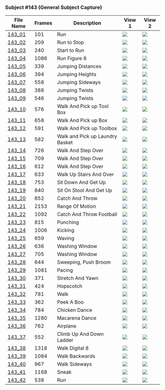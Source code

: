 ### Subject #143 (General Subject Capture)
|File Name|Frames|Description|View 1|View 2|
|-|-|-|-|-|
|[143_01](https://github.com/Shriinivas/cmubvh/raw/main/Sequence-141-144/143/Data/143_01.zip)|101|Run|<img src="https://github.com/Shriinivas/cmubvhgifs/blob/main/Sequence-141-144/143/143_01_0.gif"/>|<img src="https://github.com/Shriinivas/cmubvhgifs/blob/main/Sequence-141-144/143/143_01_1.gif"/>|
|[143_02](https://github.com/Shriinivas/cmubvh/raw/main/Sequence-141-144/143/Data/143_02.zip)|209|Run to Stop|<img src="https://github.com/Shriinivas/cmubvhgifs/blob/main/Sequence-141-144/143/143_02_0.gif"/>|<img src="https://github.com/Shriinivas/cmubvhgifs/blob/main/Sequence-141-144/143/143_02_1.gif"/>|
|[143_03](https://github.com/Shriinivas/cmubvh/raw/main/Sequence-141-144/143/Data/143_03.zip)|240|Start to Run|<img src="https://github.com/Shriinivas/cmubvhgifs/blob/main/Sequence-141-144/143/143_03_0.gif"/>|<img src="https://github.com/Shriinivas/cmubvhgifs/blob/main/Sequence-141-144/143/143_03_1.gif"/>|
|[143_04](https://github.com/Shriinivas/cmubvh/raw/main/Sequence-141-144/143/Data/143_04.zip)|1086|Run Figure 8|<img src="https://github.com/Shriinivas/cmubvhgifs/blob/main/Sequence-141-144/143/143_04_0.gif"/>|<img src="https://github.com/Shriinivas/cmubvhgifs/blob/main/Sequence-141-144/143/143_04_1.gif"/>|
|[143_05](https://github.com/Shriinivas/cmubvh/raw/main/Sequence-141-144/143/Data/143_05.zip)|339|Jumping Distances|<img src="https://github.com/Shriinivas/cmubvhgifs/blob/main/Sequence-141-144/143/143_05_0.gif"/>|<img src="https://github.com/Shriinivas/cmubvhgifs/blob/main/Sequence-141-144/143/143_05_1.gif"/>|
|[143_06](https://github.com/Shriinivas/cmubvh/raw/main/Sequence-141-144/143/Data/143_06.zip)|394|Jumping Heights|<img src="https://github.com/Shriinivas/cmubvhgifs/blob/main/Sequence-141-144/143/143_06_0.gif"/>|<img src="https://github.com/Shriinivas/cmubvhgifs/blob/main/Sequence-141-144/143/143_06_1.gif"/>|
|[143_07](https://github.com/Shriinivas/cmubvh/raw/main/Sequence-141-144/143/Data/143_07.zip)|558|Jumping Sideways|<img src="https://github.com/Shriinivas/cmubvhgifs/blob/main/Sequence-141-144/143/143_07_0.gif"/>|<img src="https://github.com/Shriinivas/cmubvhgifs/blob/main/Sequence-141-144/143/143_07_1.gif"/>|
|[143_08](https://github.com/Shriinivas/cmubvh/raw/main/Sequence-141-144/143/Data/143_08.zip)|388|Jumping Twists|<img src="https://github.com/Shriinivas/cmubvhgifs/blob/main/Sequence-141-144/143/143_08_0.gif"/>|<img src="https://github.com/Shriinivas/cmubvhgifs/blob/main/Sequence-141-144/143/143_08_1.gif"/>|
|[143_09](https://github.com/Shriinivas/cmubvh/raw/main/Sequence-141-144/143/Data/143_09.zip)|546|Jumping Twists|<img src="https://github.com/Shriinivas/cmubvhgifs/blob/main/Sequence-141-144/143/143_09_0.gif"/>|<img src="https://github.com/Shriinivas/cmubvhgifs/blob/main/Sequence-141-144/143/143_09_1.gif"/>|
|[143_10](https://github.com/Shriinivas/cmubvh/raw/main/Sequence-141-144/143/Data/143_10.zip)|576|Walk And Pick up Tool Box|<img src="https://github.com/Shriinivas/cmubvhgifs/blob/main/Sequence-141-144/143/143_10_0.gif"/>|<img src="https://github.com/Shriinivas/cmubvhgifs/blob/main/Sequence-141-144/143/143_10_1.gif"/>|
|[143_11](https://github.com/Shriinivas/cmubvh/raw/main/Sequence-141-144/143/Data/143_11.zip)|658|Walk And Pick up Box|<img src="https://github.com/Shriinivas/cmubvhgifs/blob/main/Sequence-141-144/143/143_11_0.gif"/>|<img src="https://github.com/Shriinivas/cmubvhgifs/blob/main/Sequence-141-144/143/143_11_1.gif"/>|
|[143_12](https://github.com/Shriinivas/cmubvh/raw/main/Sequence-141-144/143/Data/143_12.zip)|591|Walk And Pick up Toolbox|<img src="https://github.com/Shriinivas/cmubvhgifs/blob/main/Sequence-141-144/143/143_12_0.gif"/>|<img src="https://github.com/Shriinivas/cmubvhgifs/blob/main/Sequence-141-144/143/143_12_1.gif"/>|
|[143_13](https://github.com/Shriinivas/cmubvh/raw/main/Sequence-141-144/143/Data/143_13.zip)|582|Walk and Pick up Laundry Basket|<img src="https://github.com/Shriinivas/cmubvhgifs/blob/main/Sequence-141-144/143/143_13_0.gif"/>|<img src="https://github.com/Shriinivas/cmubvhgifs/blob/main/Sequence-141-144/143/143_13_1.gif"/>|
|[143_14](https://github.com/Shriinivas/cmubvh/raw/main/Sequence-141-144/143/Data/143_14.zip)|726|Walk And Step Over|<img src="https://github.com/Shriinivas/cmubvhgifs/blob/main/Sequence-141-144/143/143_14_0.gif"/>|<img src="https://github.com/Shriinivas/cmubvhgifs/blob/main/Sequence-141-144/143/143_14_1.gif"/>|
|[143_15](https://github.com/Shriinivas/cmubvh/raw/main/Sequence-141-144/143/Data/143_15.zip)|709|Walk And Step Over|<img src="https://github.com/Shriinivas/cmubvhgifs/blob/main/Sequence-141-144/143/143_15_0.gif"/>|<img src="https://github.com/Shriinivas/cmubvhgifs/blob/main/Sequence-141-144/143/143_15_1.gif"/>|
|[143_16](https://github.com/Shriinivas/cmubvh/raw/main/Sequence-141-144/143/Data/143_16.zip)|612|Walk And Step Over|<img src="https://github.com/Shriinivas/cmubvhgifs/blob/main/Sequence-141-144/143/143_16_0.gif"/>|<img src="https://github.com/Shriinivas/cmubvhgifs/blob/main/Sequence-141-144/143/143_16_1.gif"/>|
|[143_17](https://github.com/Shriinivas/cmubvh/raw/main/Sequence-141-144/143/Data/143_17.zip)|633|Walk Up Stairs And Over|<img src="https://github.com/Shriinivas/cmubvhgifs/blob/main/Sequence-141-144/143/143_17_0.gif"/>|<img src="https://github.com/Shriinivas/cmubvhgifs/blob/main/Sequence-141-144/143/143_17_1.gif"/>|
|[143_18](https://github.com/Shriinivas/cmubvh/raw/main/Sequence-141-144/143/Data/143_18.zip)|753|Sit Down And Get Up|<img src="https://github.com/Shriinivas/cmubvhgifs/blob/main/Sequence-141-144/143/143_18_0.gif"/>|<img src="https://github.com/Shriinivas/cmubvhgifs/blob/main/Sequence-141-144/143/143_18_1.gif"/>|
|[143_19](https://github.com/Shriinivas/cmubvh/raw/main/Sequence-141-144/143/Data/143_19.zip)|840|Sit On Stool And Get Up|<img src="https://github.com/Shriinivas/cmubvhgifs/blob/main/Sequence-141-144/143/143_19_0.gif"/>|<img src="https://github.com/Shriinivas/cmubvhgifs/blob/main/Sequence-141-144/143/143_19_1.gif"/>|
|[143_20](https://github.com/Shriinivas/cmubvh/raw/main/Sequence-141-144/143/Data/143_20.zip)|652|Catch And Throw|<img src="https://github.com/Shriinivas/cmubvhgifs/blob/main/Sequence-141-144/143/143_20_0.gif"/>|<img src="https://github.com/Shriinivas/cmubvhgifs/blob/main/Sequence-141-144/143/143_20_1.gif"/>|
|[143_21](https://github.com/Shriinivas/cmubvh/raw/main/Sequence-141-144/143/Data/143_21.zip)|2153|Range Of Motion|<img src="https://github.com/Shriinivas/cmubvhgifs/blob/main/Sequence-141-144/143/143_21_0.gif"/>|<img src="https://github.com/Shriinivas/cmubvhgifs/blob/main/Sequence-141-144/143/143_21_1.gif"/>|
|[143_22](https://github.com/Shriinivas/cmubvh/raw/main/Sequence-141-144/143/Data/143_22.zip)|1092|Catch And Throw Football|<img src="https://github.com/Shriinivas/cmubvhgifs/blob/main/Sequence-141-144/143/143_22_0.gif"/>|<img src="https://github.com/Shriinivas/cmubvhgifs/blob/main/Sequence-141-144/143/143_22_1.gif"/>|
|[143_23](https://github.com/Shriinivas/cmubvh/raw/main/Sequence-141-144/143/Data/143_23.zip)|815|Punching|<img src="https://github.com/Shriinivas/cmubvhgifs/blob/main/Sequence-141-144/143/143_23_0.gif"/>|<img src="https://github.com/Shriinivas/cmubvhgifs/blob/main/Sequence-141-144/143/143_23_1.gif"/>|
|[143_24](https://github.com/Shriinivas/cmubvh/raw/main/Sequence-141-144/143/Data/143_24.zip)|1006|Kicking|<img src="https://github.com/Shriinivas/cmubvhgifs/blob/main/Sequence-141-144/143/143_24_0.gif"/>|<img src="https://github.com/Shriinivas/cmubvhgifs/blob/main/Sequence-141-144/143/143_24_1.gif"/>|
|[143_25](https://github.com/Shriinivas/cmubvh/raw/main/Sequence-141-144/143/Data/143_25.zip)|659|Waving|<img src="https://github.com/Shriinivas/cmubvhgifs/blob/main/Sequence-141-144/143/143_25_0.gif"/>|<img src="https://github.com/Shriinivas/cmubvhgifs/blob/main/Sequence-141-144/143/143_25_1.gif"/>|
|[143_26](https://github.com/Shriinivas/cmubvh/raw/main/Sequence-141-144/143/Data/143_26.zip)|636|Washing Window|<img src="https://github.com/Shriinivas/cmubvhgifs/blob/main/Sequence-141-144/143/143_26_0.gif"/>|<img src="https://github.com/Shriinivas/cmubvhgifs/blob/main/Sequence-141-144/143/143_26_1.gif"/>|
|[143_27](https://github.com/Shriinivas/cmubvh/raw/main/Sequence-141-144/143/Data/143_27.zip)|705|Washing Window|<img src="https://github.com/Shriinivas/cmubvhgifs/blob/main/Sequence-141-144/143/143_27_0.gif"/>|<img src="https://github.com/Shriinivas/cmubvhgifs/blob/main/Sequence-141-144/143/143_27_1.gif"/>|
|[143_28](https://github.com/Shriinivas/cmubvh/raw/main/Sequence-141-144/143/Data/143_28.zip)|644|Sweeping, Push Broom|<img src="https://github.com/Shriinivas/cmubvhgifs/blob/main/Sequence-141-144/143/143_28_0.gif"/>|<img src="https://github.com/Shriinivas/cmubvhgifs/blob/main/Sequence-141-144/143/143_28_1.gif"/>|
|[143_29](https://github.com/Shriinivas/cmubvh/raw/main/Sequence-141-144/143/Data/143_29.zip)|1081|Pacing|<img src="https://github.com/Shriinivas/cmubvhgifs/blob/main/Sequence-141-144/143/143_29_0.gif"/>|<img src="https://github.com/Shriinivas/cmubvhgifs/blob/main/Sequence-141-144/143/143_29_1.gif"/>|
|[143_30](https://github.com/Shriinivas/cmubvh/raw/main/Sequence-141-144/143/Data/143_30.zip)|371|Stretch And Yawn|<img src="https://github.com/Shriinivas/cmubvhgifs/blob/main/Sequence-141-144/143/143_30_0.gif"/>|<img src="https://github.com/Shriinivas/cmubvhgifs/blob/main/Sequence-141-144/143/143_30_1.gif"/>|
|[143_31](https://github.com/Shriinivas/cmubvh/raw/main/Sequence-141-144/143/Data/143_31.zip)|424|Hopscotch|<img src="https://github.com/Shriinivas/cmubvhgifs/blob/main/Sequence-141-144/143/143_31_0.gif"/>|<img src="https://github.com/Shriinivas/cmubvhgifs/blob/main/Sequence-141-144/143/143_31_1.gif"/>|
|[143_32](https://github.com/Shriinivas/cmubvh/raw/main/Sequence-141-144/143/Data/143_32.zip)|781|Walk|<img src="https://github.com/Shriinivas/cmubvhgifs/blob/main/Sequence-141-144/143/143_32_0.gif"/>|<img src="https://github.com/Shriinivas/cmubvhgifs/blob/main/Sequence-141-144/143/143_32_1.gif"/>|
|[143_33](https://github.com/Shriinivas/cmubvh/raw/main/Sequence-141-144/143/Data/143_33.zip)|362|Peek A Boo|<img src="https://github.com/Shriinivas/cmubvhgifs/blob/main/Sequence-141-144/143/143_33_0.gif"/>|<img src="https://github.com/Shriinivas/cmubvhgifs/blob/main/Sequence-141-144/143/143_33_1.gif"/>|
|[143_34](https://github.com/Shriinivas/cmubvh/raw/main/Sequence-141-144/143/Data/143_34.zip)|784|Chicken Dance|<img src="https://github.com/Shriinivas/cmubvhgifs/blob/main/Sequence-141-144/143/143_34_0.gif"/>|<img src="https://github.com/Shriinivas/cmubvhgifs/blob/main/Sequence-141-144/143/143_34_1.gif"/>|
|[143_35](https://github.com/Shriinivas/cmubvh/raw/main/Sequence-141-144/143/Data/143_35.zip)|1280|Macarena Dance|<img src="https://github.com/Shriinivas/cmubvhgifs/blob/main/Sequence-141-144/143/143_35_0.gif"/>|<img src="https://github.com/Shriinivas/cmubvhgifs/blob/main/Sequence-141-144/143/143_35_1.gif"/>|
|[143_36](https://github.com/Shriinivas/cmubvh/raw/main/Sequence-141-144/143/Data/143_36.zip)|762|Airplane|<img src="https://github.com/Shriinivas/cmubvhgifs/blob/main/Sequence-141-144/143/143_36_0.gif"/>|<img src="https://github.com/Shriinivas/cmubvhgifs/blob/main/Sequence-141-144/143/143_36_1.gif"/>|
|[143_37](https://github.com/Shriinivas/cmubvh/raw/main/Sequence-141-144/143/Data/143_37.zip)|552|Climb Up And Down Ladder|<img src="https://github.com/Shriinivas/cmubvhgifs/blob/main/Sequence-141-144/143/143_37_0.gif"/>|<img src="https://github.com/Shriinivas/cmubvhgifs/blob/main/Sequence-141-144/143/143_37_1.gif"/>|
|[143_38](https://github.com/Shriinivas/cmubvh/raw/main/Sequence-141-144/143/Data/143_38.zip)|1318|Walk Digital 8|<img src="https://github.com/Shriinivas/cmubvhgifs/blob/main/Sequence-141-144/143/143_38_0.gif"/>|<img src="https://github.com/Shriinivas/cmubvhgifs/blob/main/Sequence-141-144/143/143_38_1.gif"/>|
|[143_39](https://github.com/Shriinivas/cmubvh/raw/main/Sequence-141-144/143/Data/143_39.zip)|1084|Walk Backwards|<img src="https://github.com/Shriinivas/cmubvhgifs/blob/main/Sequence-141-144/143/143_39_0.gif"/>|<img src="https://github.com/Shriinivas/cmubvhgifs/blob/main/Sequence-141-144/143/143_39_1.gif"/>|
|[143_40](https://github.com/Shriinivas/cmubvh/raw/main/Sequence-141-144/143/Data/143_40.zip)|967|Walk Sideways|<img src="https://github.com/Shriinivas/cmubvhgifs/blob/main/Sequence-141-144/143/143_40_0.gif"/>|<img src="https://github.com/Shriinivas/cmubvhgifs/blob/main/Sequence-141-144/143/143_40_1.gif"/>|
|[143_41](https://github.com/Shriinivas/cmubvh/raw/main/Sequence-141-144/143/Data/143_41.zip)|1168|Sneak|<img src="https://github.com/Shriinivas/cmubvhgifs/blob/main/Sequence-141-144/143/143_41_0.gif"/>|<img src="https://github.com/Shriinivas/cmubvhgifs/blob/main/Sequence-141-144/143/143_41_1.gif"/>|
|[143_42](https://github.com/Shriinivas/cmubvh/raw/main/Sequence-141-144/143/Data/143_42.zip)|538|Run|<img src="https://github.com/Shriinivas/cmubvhgifs/blob/main/Sequence-141-144/143/143_42_0.gif"/>|<img src="https://github.com/Shriinivas/cmubvhgifs/blob/main/Sequence-141-144/143/143_42_1.gif"/>|
